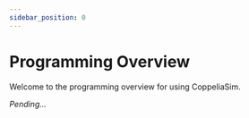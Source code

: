 ```yaml
---
sidebar_position: 0
---
```


# Programming Overview
Welcome to the programming overview for using CoppeliaSim.

*Pending...*
